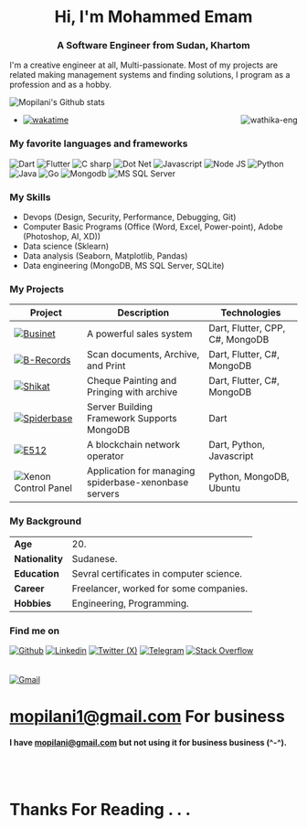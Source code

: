 <h1 align="center">Hi, I'm Mohammed Emam</h1>
<h3 align="center">A Software Engineer from Sudan, Khartom</h3>

I'm a creative engineer at all, Multi-passionate. Most of my projects are related making management systems and finding solutions,
I program as a profession and as a hobby.

![Mopilani's Github stats](https://github-readme-stats.vercel.app/api?username=Mopilani&show_icons=true&theme=monoki)

<img align="right" src="https://github-readme-stats.vercel.app/api/top-langs?username=mopilani&show_icons=true&locale=en&layout=compact" alt="wathika-eng" />


- [![wakatime](https://wakatime.com/badge/user/1c7075a8-f00e-4ea2-9cbb-5e1a50649805.svg)](https://wakatime.com/@1c7075a8-f00e-4ea2-9cbb-5e1a50649805)
### My favorite languages and frameworks

![Dart](https://img.shields.io/badge/Dart-54C5F8?style=for-the-badge&logo=dart&logoColor=white)
![Flutter](https://img.shields.io/badge/Flutter-54C5F8?style=for-the-badge&logo=flutter&logoColor=white)
![C sharp](https://img.shields.io/badge/C%20sharp-280068?style=for-the-badge&logo=csharp&logoColor=wite)
![Dot Net](https://img.shields.io/badge/Dot%20Net-A179DC?style=for-the-badge&logo=dotnet&logoColor=white)
![Javascript](https://img.shields.io/badge/Javascript-FFD43B?style=for-the-badge&logo=javascript&logoColor=white)
![Node JS](https://img.shields.io/badge/Node%20js-0FF814?style=for-the-badge&logo=node&logoColor=darkgreen)
![Python](https://img.shields.io/badge/Python-FFD43B?style=for-the-badge&logo=python&logoColor=darkgreen)
![Java](https://img.shields.io/badge/Java-924E00?style=for-the-badge&logo=oracle&logoColor=white)
![Go](https://img.shields.io/badge/go%20lang-white?style=for-the-badge&logo=go&logoColor=blue)
![Mongodb](https://img.shields.io/badge/mongo%20db-ffffff?style=for-the-badge&logo=mongodb&logoColor=green)
![MS SQL Server](https://img.shields.io/badge/SQL%20Server-739fff?style=for-the-badge&logo=sql&logoColor=white)

### My Skills

- Devops (Design, Security, Performance, Debugging, Git)
- Computer Basic Programs (Office (Word, Excel, Power-point), Adobe (Photoshop, AI, XD))
- Data science (Sklearn)
- Data analysis (Seaborn, Matplotlib, Pandas)
- Data engineering (MongoDB, MS SQL Server, SQLite)

### My Projects

| Project                                                                                                                                                                                     | Description                                         | Technologies                |
| ------------------------------------------------------------------------------------------------------------------------------------------------------------------------------------------- | --------------------------------------------------- | --------------------------- |
| [![Businet](https://img.shields.io/badge/Businet-yellow?style=for-the-badge&logo=flutter&logoColor=blue&color=white)](https://github.com/Mopilani/businet)                                  | A powerful sales system                     | Dart, Flutter, CPP, C#, MongoDB                      |
| [![B-Records](https://img.shields.io/badge/B%20Records-A40606?style=for-the-badge&logo=flutter&logoColor=blue&color=white)](https://github.com/Mopilani/b_records)                             | Scan documents, Archive, and Print             | Dart, Flutter, C#, MongoDB                      |
| [![Shikat](https://img.shields.io/badge/Shikat-A40606?style=for-the-badge&logo=flutter&logoColor=blue&color=white)](https://github.com/Mopilani/shikat)                             | Cheque Painting and Pringing with archive                      | Dart, Flutter, C#, MongoDB 
| [![Spiderbase](https://img.shields.io/badge/Spiderbase-white?style=for-the-badge&logo=dart&logoColor=blue&color=white)](https://github.com/Mopilani/spiderbase)                                 | Server Building Framework Supports MongoDB          | Dart                      |
| [![E512](https://img.shields.io/badge/E512-A40606?style=for-the-badge&logo=dart&logoColor=white&color=blue)](https://github.com/Mopilani/E512)                                 | A blockchain network operator          | Dart, Python, Javascript                   |
| ![Xenon Control Panel](https://img.shields.io/badge/Xenon%20CP-280068?style=for-the-badge&logo=flutter&logoColor=white)                                                                                     | Application for managing spiderbase-xenonbase servers | Python, MongoDB, Ubuntu     |


### My Background

|                |                                            |
|----------------|--------------------------------------------|
|**Age**         |20.                                         |
|**Nationality** |Sudanese.                                   |
|**Education**   |Sevral certificates in computer science.    |
|**Career**      |Freelancer, worked for some companies.      |
|**Hobbies**     |Engineering, Programming.                   |


### Find me on

[![Github](https://img.shields.io/badge/GitHub-100000?style=for-the-badge&logo=github&logoColor=white)](https://github.com/Mopilani)
[![Linkedin](https://img.shields.io/badge/LinkedIn-0077B5?style=for-the-badge&logo=linkedin&logoColor=white)](https://www.linkedin.com/in/mopilani/)
[![Twitter (X)](https://img.shields.io/badge/Twitter-100000?style=for-the-badge&logo=x&logoColor=white)](https://www.twitter.com/mopilani/)
[![Telegram](https://img.shields.io/badge/Telegram-2CA5E0?style=for-the-badge&logo=telegram&logoColor=white)](https://t.me/mopilani)
[![Stack Overflow](https://img.shields.io/badge/Stack%20Overflow-0077B5?style=for-the-badge&logo=stackoverflow&color=white)](https://stackoverflow.com/users/mopilani)
<br/>
<br/>
<br/>
[![Gmail](https://img.shields.io/badge/Gmail-D14836?style=for-the-badge&logo=gmail&logoColor=white)](mailto:mopilani1@gmail.com) 
# mopilani1@gmail.com For business
#### I have mopilani@gmail.com but not using it for business business (^-^).

<br/>
<br/>

# Thanks For Reading . . .

